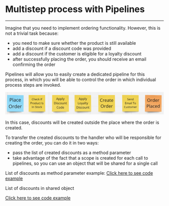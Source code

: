 # Multistep process with Pipelines

-----

Imagine that you need to implement ordering functionality. However, this is not a trivial task because:
- you need to make sure whether the product is still available
- add a discount if a discount code was provided
- add a discount if the customer is eligible for a loyalty discount
- after successfully placing the order, you should receive an email confirming the order

Pipelines will allow you to easily create a dedicated pipeline for this process, in which you will be able to control the order in which individual process steps are invoked.

![Pipelines process](./img/place_order_process.png)

In this case, discounts will be created outside the place where the order is created.

To transfer the created discounts to the handler who will be responsible for creating the order, you can do it in two ways:

- pass the list of created discounts as a method parameter
- take advantage of the fact that a scope is created for each call to pipelines, so you can use an object that will be shared for a single call


List of discounts as method parameter example: 
[Click here to see code example](../examples/ProcessPipeline/Pipelines.ProcessExample/Pipelines.ProcessExample/PlaceOrderProcess/MethodWithDiscountListAsParameter/)

List of discounts in shared object

[Click here to see code example](../examples/ProcessPipeline/Pipelines.ProcessExample/Pipelines.ProcessExample/PlaceOrderProcess/WithSharedState/)